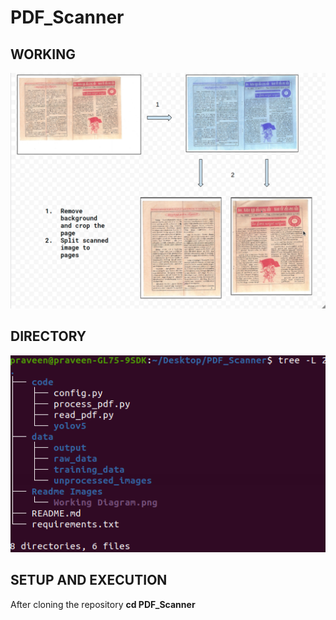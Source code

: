 # PDF_Scanner

## WORKING
![Working](https://github.com/praveenr2998/PDF_Scanner/blob/main/Readme%20Images/Working%20Diagram.png?raw=true)

## DIRECTORY
![Directory](https://github.com/praveenr2998/PDF_Scanner/blob/main/Readme%20Images/directory%20structure.png?raw=true)

## SETUP AND EXECUTION 
After cloning the repository
**cd PDF_Scanner**
